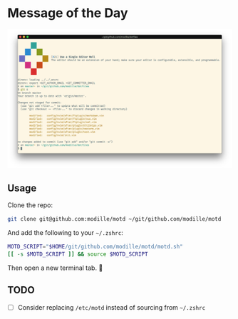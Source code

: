 # Message of the Day

![zsh](https://raw.githubusercontent.com/modille/modille.github.io/master/images/modille-dotfiles-zsh.png)

## Usage

Clone the repo:

```sh
git clone git@github.com:modille/motd ~/git/github.com/modille/motd
```

And add the following to your `~/.zshrc`:

```sh
MOTD_SCRIPT="$HOME/git/github.com/modille/motd/motd.sh"
[[ -s $MOTD_SCRIPT ]] && source $MOTD_SCRIPT
```

Then open a new terminal tab. :tada:

## TODO

- [ ] Consider replacing `/etc/motd` instead of sourcing from `~/.zshrc`
